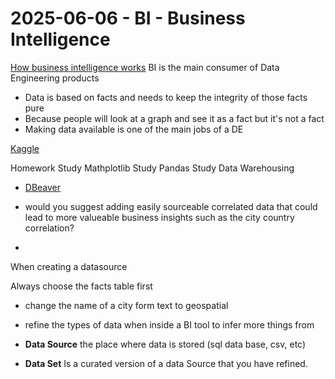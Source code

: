 # 2025-06-06 - BI - Business Intelligence

[How business intelligence works](https://www.tableau.com/business-intelligence/what-is-business-intelligence)
BI is the main consumer of Data Engineering products
- Data is based on facts and needs to keep the integrity of those facts pure
- Because people will look at a graph and see it as a fact but it's not a fact
- Making data available is one of the main jobs of a DE

[Kaggle](https://www.kaggle.com)

Homework
Study Mathplotlib
Study Pandas
Study Data Warehousing

- [DBeaver](https://dbeaver.io/download/)


- would you suggest adding easily sourceable correlated data that could lead to more valueable business insights such as the city country correlation?
- 

When creating a datasource

Always choose the facts table first

- change the name of a city form text to geospatial
- refine the types of data when inside a BI tool to infer more things from 


- **Data Source** the place where data is stored (sql data base, csv, etc)
- **Data Set** Is a curated version of a data Source that you have refined.